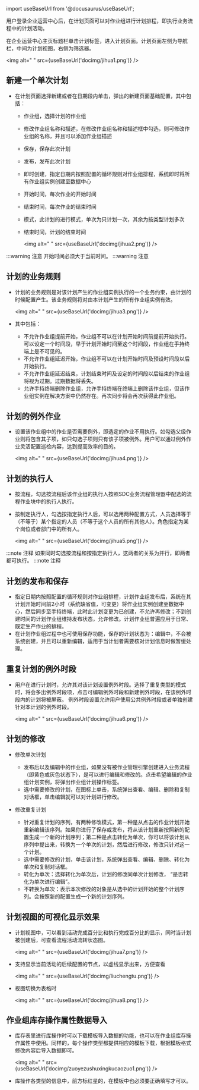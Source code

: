 
import useBaseUrl from '@docusaurus/useBaseUrl';

用户登录企业运营中心后，在计划页面可以对作业组进行计划排程，即执行业务流程中的计划活动。

在企业运营中心主页标题栏单击计划标签，进入计划页面。计划页面左侧为导航栏，中间为计划视图，右侧为筛选器。

<img alt=" " src={useBaseUrl('docimg/jihua1.png')} />

## 新建一个单次计划

* 在计划页面选择新建或者在日期段内单击，弹出的新建页面基础配置，其中包括：
  * 作业组，选择计划的作业组
  * 修改作业组名称和描述，在修改作业组名称和描述框中勾选，则可修改作业组的名称，并且可以添加作业组描述
  * 保存，保存此次计划
  * 发布，发布此次计划
  * 即时创建，指定日期内按照配置的循环规则对作业组排程，系统即时将所有作业组实例创建至数据中心
  * 开始时间，每次作业的开始时间
  * 结束时间，每次作业的结束时间
  * 模式，此计划的进行模式，单次为只计划一次，其余为按类型计划多次
  * 结束时间，计划的结束时间

    <img alt=" " src={useBaseUrl('docimg/jihua2.png')} />

:::warning 注意
开始时间必须大于当前时间。
:::warning 注意

## 计划的业务规则

* 计划的业务规则是对该计划产生的作业组实例执行的一个业务约束，由计划的时候配置产生。该业务规则将对由本计划产生的所有作业组实例有效。

  <img alt=" " src={useBaseUrl('docimg/jihua3.png')} />

* 其中包括：
  * 不允许作业组提前开始，作业组不可以在计划开始时间前提前开始执行。可以设定一个时间段，早于计划开始时间至这个时间段，作业组在手持终端上是不可见的。
  * 不允许作业组延迟开始，作业组不可以在计划开始时间及预设时间段以后开始执行。
  * 不允许作业组延迟结束，计划结束时间及设定的时间段以后结束的作业组将视为过期。过期数据将丢失。
  * 允许手持终端删除作业组，允许手持终端在终端上删除该作业组，但该作业组实例在解决方案中仍然存在。再次同步将会再次获得此作业组。

## 计划的例外作业

* 设置该作业组中的作业是否需要例外，即选定的作业不用执行。如勾选父级作业则将包含其子项，如只勾选子项则只有该子项被例外。用户可以通过例外作业灵活配置巡检内容，达到提高效率的目的。

  <img alt=" " src={useBaseUrl('docimg/jihua4.png')} />

## 计划的执行人

* 按流程，勾选按流程后该作业组的执行人按照SDC业务流程管理器中配选的流程作业块中的执行人执行。
* 按制定执行人，勾选按指定执行人后，可以选用两种配置方式，人员选择等于（不等于）某个指定的人员（不等于这个人员的所有其他人）。角色指定为某个岗位或者部门中的所有人。

  <img alt=" " src={useBaseUrl('docimg/jihua5.png')} />

:::note 注释
如果同时勾选按流程和按指定执行人，这两者的关系为并行，即两者都可执行。
:::note 注释

## 计划的发布和保存

* 指定日期内按照配置的循环规则对作业组排程，计划作业组发布后，系统在其计划开始时间前2小时（系统缺省值，可变更）将作业组实例创建至数据中心，然后同步至手持终端，此时此计划变更为已创建，不允许再修改；不到创建时间的计划作业组维持发布状态，允许修改。计划作业组普遍应用于日常、既定生产作业的排程。
* 在计划作业组过程中也可使用保存功能，保存的计划状态为：编辑中，不会被系统创建，并且可以重新编辑，适用于当计划者需要核对计划信息时做暂缓处理。

## 重复计划的例外时段

* 用户在进行计划时，允许其对该计划设置例外时段。选择了重复类型的模式时，将会多出例外时段项，点击可编辑例外时段和新建例外时段，在该例外时段内的计划将被屏蔽。 例外时段设置允许用户使用公共例外时段或者单独创建针对本计划的例外时段。

  <img alt=" " src={useBaseUrl('docimg/jihua6.png')} />

## 计划的修改

* 修改单次计划

  * 发布后以及编辑中的作业组，如果没有被作业管理引擎创建进入业务流程（即黄色或灰色状态下），是可以进行编辑和修改的。点击希望编辑的作业组计划实例，将弹出作业组计划操作标签。
  * 选中需要修改的计划，在图标上单击，系统弹出查看、编辑、删除和复制对话框，单击编辑就可以对计划进行修改。

* 修改重复计划

  * 针对重复计划的序列，有两种修改模式，第一种是从点击的作业计划开始重新编辑该序列。如果你进行了保存或发布，将从该计划重新按照新的配置生成一个新的计划序列；第二种是点击转化为单次，你可以将该计划从序列中提出来，转换为一个单次的计划，然后进行修改，修改只针对这一个计划。
  * 选中需要修改的计划，单击该计划，系统弹出查看、编辑、删除、转化为单次和复制对话框。
  * 转化为单次：选择转化为单次后，计划的修改同单次计划修改， “是否转化为单次进行编辑”。
  * 不转换为单次：表示本次修改的对象是从选中的计划开始的整个计划序列。会按照新的配置生成一个新的计划序列。

## 计划视图的可视化显示效果

* 计划视图中，可以看到活动完成百分比和执行完成百分比的显示，同时当计划被创建后，可查看流程活动流转状态图。

  <img alt=" " src={useBaseUrl('docimg/jihua7.png')} />

* 支持显示当前活动的后续配置的节点，以虚线显示出来，方便查看

  <img alt=" " src={useBaseUrl('docimg/liuchengtu.png')} />

* 视图切换为表格时

  <img alt=" " src={useBaseUrl('docimg/jihua8.png')} />

## 作业组库存操作属性数据导入

* 库存表里进行库操作时可以下载模板导入数据的功能，也可以在作业组库存操作属性中使用。同样的，每个操作类型都提供相应的模板下载，根据模板格式修改内容后导入数据即可。

  <img alt=" " src={useBaseUrl('docimg/zuoyezushuxingkucaozuo1.png')} />

* 库操作各类型的信息中，前方标红星的，在模板中也必须要正确填写才可以。 